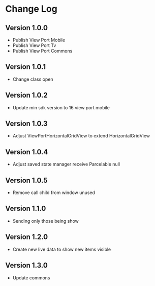 Change Log
==========

## Version 1.0.0

 * Publish View Port Mobile
 * Publish View Port Tv
 * Publish View Port Commons

## Version 1.0.1

 * Change class open

## Version 1.0.2

 * Update min sdk version to 16 view port mobile

## Version 1.0.3

 * Adjust ViewPortHorizontalGridView to extend HorizontalGridView

## Version 1.0.4

 * Adjust saved state manager receive Parcelable null

## Version 1.0.5

 * Remove call child from window unused

## Version 1.1.0

 * Sending only those being show 

## Version 1.2.0

 * Create new live data to show new items visible

## Version 1.3.0

 * Update commons
